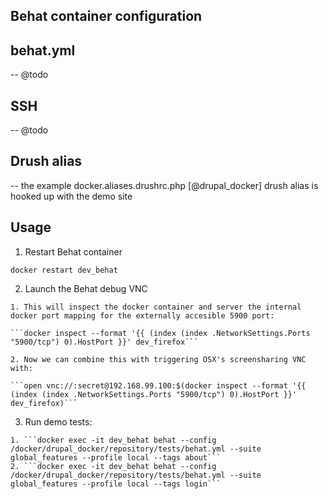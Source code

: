Behat container configuration
------------

  ## behat.yml

  -- @todo

  ## SSH

  -- @todo

  ## Drush alias

  -- the example docker.aliases.drushrc.php [@drupal_docker] drush alias is hooked up with the demo site

Usage
-----------

  1. Restart Behat container

   ```docker restart dev_behat```

  2. Launch the Behat debug VNC

    1. This will inspect the docker container and server the internal docker port mapping for the externally accesible 5900 port:

    ```docker inspect --format '{{ (index (index .NetworkSettings.Ports "5900/tcp") 0).HostPort }}' dev_firefox```

    2. Now we can combine this with triggering OSX's screensharing VNC with:

    ```open vnc://:secret@192.168.99.100:$(docker inspect --format '{{ (index (index .NetworkSettings.Ports "5900/tcp") 0).HostPort }}' dev_firefox)```

  3. Run demo tests:

    1. ```docker exec -it dev_behat behat --config /docker/drupal_docker/repository/tests/behat.yml --suite global_features --profile local --tags about```
    2. ```docker exec -it dev_behat behat --config /docker/drupal_docker/repository/tests/behat.yml --suite global_features --profile local --tags login```



